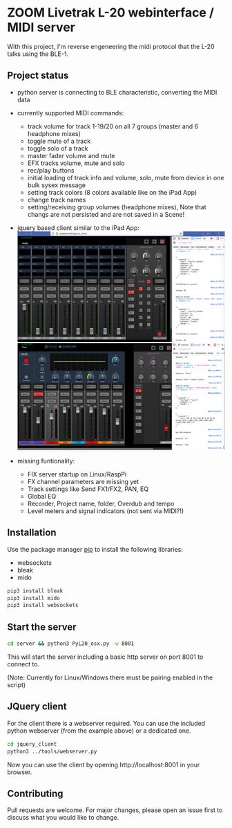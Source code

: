 # ZOOM Livetrak L-20 webinterface / MIDI server

With this project, I'm reverse engeneering the midi protocol that the L-20 talks using the BLE-1.

## Project status
* python server is connecting to BLE characteristic, converting the MIDI data
* currently supported MIDI commands:
    - track volume for track 1-19/20 on all 7 groups (master and 6 headphone mixes)
    - toggle mute of a track
    - toggle solo of a track
    - master fader volume and mute
    - EFX tracks volume, mute and solo
    - rec/play buttons
    - initial loading of track info and volume, solo, mute from device in one bulk sysex message
    - setting track colors (8 colors available like on the iPad App)
    - change track names
    - setting/receiving group volumes (headphone mixes), Note that changs are not persisted and are not saved in a Scene!
* jquery based client similar to the iPad App:
![Screenshot1](doc/2023-07-08_screen1.png)
![Screenshot1](doc/2023-07-13_screen2.png)

* missing funtionality:
    - FIX server startup on Linux/RaspPi
    - FX channel parameters are missing yet
    - Track settings like Send FX1/FX2, PAN, EQ
    - Global EQ
    - Recorder, Project name, folder, Overdub and tempo
    - Level meters and signal indicators (not sent via MIDI?!)

## Installation

Use the package manager [pip](https://pip.pypa.io/en/stable/) to install the following libraries:
* websockets
* bleak
* mido

```bash
pip3 install bleak
pip3 install mido
pip3 install websockets
```

## Start the server

```bash
cd server && python3 PyL20_osx.py -w 8001
```
This will start the server including a basic http server on port 8001 to connect to.

(Note: Currently for Linux/Windows there must be pairing enabled in the script)

## JQuery client
For the client there is a webserver required.
You can use the included python webserver (from the example above) or a dedicated one.

```bash
cd jquery_client
python3 ../tools/webserver.py
```

Now you can use the client by opening http://localhost:8001 in your browser.


## Contributing

Pull requests are welcome. For major changes, please open an issue first
to discuss what you would like to change.

